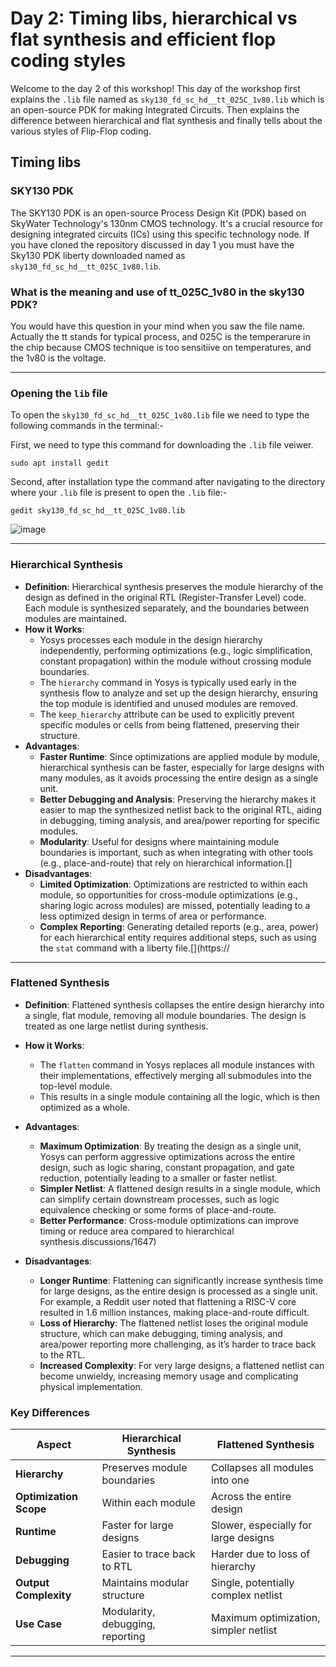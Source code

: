 # Day 2: Timing libs, hierarchical vs flat synthesis and efficient flop coding styles
Welcome to the day 2 of this workshop! This day of the  workshop first explains  the `.lib` file named as `sky130_fd_sc_hd__tt_025C_1v80.lib` which is an open-source PDK for making Integrated Circuits.
Then explains the difference between hierarchical and flat synthesis and finally tells about the various styles of Flip-Flop coding.

## Timing libs
### SKY130 PDK

The SKY130 PDK is an open-source Process Design Kit (PDK) based on SkyWater Technology's 130nm CMOS technology. It's a crucial resource for designing integrated circuits (ICs) using this specific technology node. If you have cloned the repository discussed in day 1 you must have the Sky130 PDK liberty downloaded named as `sky130_fd_sc_hd__tt_025C_1v80.lib`. 

### What is the meaning and use of tt_025C_1v80 in the sky130 PDK?
You would have this question in your mind when you saw the file name. Actually the tt stands for typical process, and 025C is the temperarure in the chip because CMOS technique is too sensitiive on temperatures, and the 1v80 is the voltage.


---

### Opening the `lib` file

To open the `sky130_fd_sc_hd__tt_025C_1v80.lib` file we need to type the following commands in the terminal:-

First, we need to type this command for downloading the `.lib` file veiwer.
```shell
sudo apt install gedit
```
Second, after installation type the command after navigating to the directory where your `.lib` file is present to open the `.lib` file:-
```shell
gedit sky130_fd_sc_hd__tt_025C_1v80.lib
```
![image](https://github.com/user-attachments/assets/8ab83ac1-d95d-495a-995b-b98944c6fe28)


---


### **Hierarchical Synthesis**
- **Definition**: Hierarchical synthesis preserves the module hierarchy of the design as defined in the original RTL (Register-Transfer Level) code. Each module is synthesized separately, and the boundaries between modules are maintained.
- **How it Works**:
  - Yosys processes each module in the design hierarchy independently, performing optimizations (e.g., logic simplification, constant propagation) within the module without crossing module boundaries.
  - The `hierarchy` command in Yosys is typically used early in the synthesis flow to analyze and set up the design hierarchy, ensuring the top module is identified and unused modules are removed.
  - The `keep_hierarchy` attribute can be used to explicitly prevent specific modules or cells from being flattened, preserving their structure.
- **Advantages**:
  - **Faster Runtime**: Since optimizations are applied module by module, hierarchical synthesis can be faster, especially for large designs with many modules, as it avoids processing the entire design as a single unit.
  - **Better Debugging and Analysis**: Preserving the hierarchy makes it easier to map the synthesized netlist back to the original RTL, aiding in debugging, timing analysis, and area/power reporting for specific modules.
  - **Modularity**: Useful for designs where maintaining module boundaries is important, such as when integrating with other tools (e.g., place-and-route) that rely on hierarchical information.[]
- **Disadvantages**:
  - **Limited Optimization**: Optimizations are restricted to within each module, so opportunities for cross-module optimizations (e.g., sharing logic across modules) are missed, potentially leading to a less optimized design in terms of area or performance.
  - **Complex Reporting**: Generating detailed reports (e.g., area, power) for each hierarchical entity requires additional steps, such as using the `stat` command with a liberty file.[](https://


---

### **Flattened Synthesis**
- **Definition**: Flattened synthesis collapses the entire design hierarchy into a single, flat module, removing all module boundaries. The design is treated as one large netlist during synthesis.
- **How it Works**:
  - The `flatten` command in Yosys replaces all module instances with their implementations, effectively merging all submodules into the top-level module.
  - This results in a single module containing all the logic, which is then optimized as a whole.

- **Advantages**:
  - **Maximum Optimization**: By treating the design as a single unit, Yosys can perform aggressive optimizations across the entire design, such as logic sharing, constant propagation, and gate reduction, potentially leading to a smaller or faster netlist.
  - **Simpler Netlist**: A flattened design results in a single module, which can simplify certain downstream processes, such as logic equivalence checking or some forms of place-and-route.
  - **Better Performance**: Cross-module optimizations can improve timing or reduce area compared to hierarchical synthesis.discussions/1647)
- **Disadvantages**:
  - **Longer Runtime**: Flattening can significantly increase synthesis time for large designs, as the entire design is processed as a single unit. For example, a Reddit user noted that flattening a RISC-V core resulted in 1.6 million instances, making place-and-route difficult.
  - **Loss of Hierarchy**: The flattened netlist loses the original module structure, which can make debugging, timing analysis, and area/power reporting more challenging, as it’s harder to trace back to the RTL.
  - **Increased Complexity**: For very large designs, a flattened netlist can become unwieldy, increasing memory usage and complicating physical implementation.

### **Key Differences**
| Aspect                  | Hierarchical Synthesis                     | Flattened Synthesis                       |
|-------------------------|--------------------------------------------|------------------------------------------|
| **Hierarchy**           | Preserves module boundaries                | Collapses all modules into one           |
| **Optimization Scope**  | Within each module                         | Across the entire design                 |
| **Runtime**             | Faster for large designs                   | Slower, especially for large designs     |
| **Debugging**           | Easier to trace back to RTL                | Harder due to loss of hierarchy          |
| **Output Complexity**   | Maintains modular structure                | Single, potentially complex netlist      |
| **Use Case**            | Modularity, debugging, reporting           | Maximum optimization, simpler netlist    |

---









